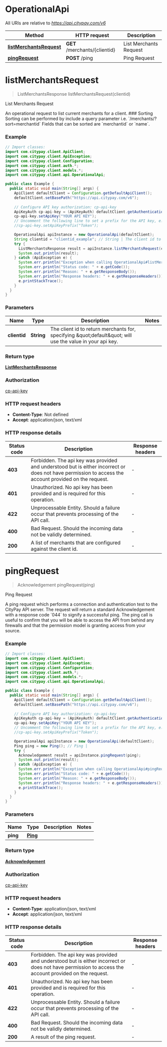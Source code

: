 # OperationalApi

All URIs are relative to *https://api.citypay.com/v6*

Method | HTTP request | Description
------------- | ------------- | -------------
[**listMerchantsRequest**](OperationalApi.md#listMerchantsRequest) | **GET** /merchants/{clientid} | List Merchants Request
[**pingRequest**](OperationalApi.md#pingRequest) | **POST** /ping | Ping Request


<a name="listMerchantsRequest"></a>
# **listMerchantsRequest**
> ListMerchantsResponse listMerchantsRequest(clientid)

List Merchants Request

An operational request to list current merchants for a client.  ### Sorting  Sorting can be performed by include a query parameter i.e. &#x60;/merchants/?sort&#x3D;merchantid&#x60;  Fields that can be sorted are &#x60;merchantid&#x60; or &#x60;name&#x60;. 

### Example
```java
// Import classes:
import com.citypay.client.ApiClient;
import com.citypay.client.ApiException;
import com.citypay.client.Configuration;
import com.citypay.client.auth.*;
import com.citypay.client.models.*;
import com.citypay.client.api.OperationalApi;

public class Example {
  public static void main(String[] args) {
    ApiClient defaultClient = Configuration.getDefaultApiClient();
    defaultClient.setBasePath("https://api.citypay.com/v6");
    
    // Configure API key authorization: cp-api-key
    ApiKeyAuth cp-api-key = (ApiKeyAuth) defaultClient.getAuthentication("cp-api-key");
    cp-api-key.setApiKey("YOUR API KEY");
    // Uncomment the following line to set a prefix for the API key, e.g. "Token" (defaults to null)
    //cp-api-key.setApiKeyPrefix("Token");

    OperationalApi apiInstance = new OperationalApi(defaultClient);
    String clientid = "clientid_example"; // String | The client id to return merchants for, specifying \"default\" will use the value in your api key.
    try {
      ListMerchantsResponse result = apiInstance.listMerchantsRequest(clientid);
      System.out.println(result);
    } catch (ApiException e) {
      System.err.println("Exception when calling OperationalApi#listMerchantsRequest");
      System.err.println("Status code: " + e.getCode());
      System.err.println("Reason: " + e.getResponseBody());
      System.err.println("Response headers: " + e.getResponseHeaders());
      e.printStackTrace();
    }
  }
}
```

### Parameters

Name | Type | Description  | Notes
------------- | ------------- | ------------- | -------------
 **clientid** | **String**| The client id to return merchants for, specifying \&quot;default\&quot; will use the value in your api key. |

### Return type

[**ListMerchantsResponse**](ListMerchantsResponse.md)

### Authorization

[cp-api-key](../README.md#cp-api-key)

### HTTP request headers

 - **Content-Type**: Not defined
 - **Accept**: application/json, text/xml

### HTTP response details
| Status code | Description | Response headers |
|-------------|-------------|------------------|
**403** | Forbidden. The api key was provided and understood but is either incorrect or does not have permission to access the account provided on the request. |  -  |
**401** | Unauthorized. No api key has been provided and is required for this operation. |  -  |
**422** | Unprocessable Entity. Should a failure occur that prevents processing of the API call. |  -  |
**400** | Bad Request. Should the incoming data not be validly determined. |  -  |
**200** | A list of merchants that are configured against the client id. |  -  |

<a name="pingRequest"></a>
# **pingRequest**
> Acknowledgement pingRequest(ping)

Ping Request

A ping request which performs a connection and authentication test to the CityPay API server. The request will return a standard Acknowledgement with a response code &#x60;044&#x60; to signify a successful ping.  The ping call is useful to confirm that you will be able to access  the API from behind any firewalls and that the permission model is granting access from your source. 

### Example
```java
// Import classes:
import com.citypay.client.ApiClient;
import com.citypay.client.ApiException;
import com.citypay.client.Configuration;
import com.citypay.client.auth.*;
import com.citypay.client.models.*;
import com.citypay.client.api.OperationalApi;

public class Example {
  public static void main(String[] args) {
    ApiClient defaultClient = Configuration.getDefaultApiClient();
    defaultClient.setBasePath("https://api.citypay.com/v6");
    
    // Configure API key authorization: cp-api-key
    ApiKeyAuth cp-api-key = (ApiKeyAuth) defaultClient.getAuthentication("cp-api-key");
    cp-api-key.setApiKey("YOUR API KEY");
    // Uncomment the following line to set a prefix for the API key, e.g. "Token" (defaults to null)
    //cp-api-key.setApiKeyPrefix("Token");

    OperationalApi apiInstance = new OperationalApi(defaultClient);
    Ping ping = new Ping(); // Ping | 
    try {
      Acknowledgement result = apiInstance.pingRequest(ping);
      System.out.println(result);
    } catch (ApiException e) {
      System.err.println("Exception when calling OperationalApi#pingRequest");
      System.err.println("Status code: " + e.getCode());
      System.err.println("Reason: " + e.getResponseBody());
      System.err.println("Response headers: " + e.getResponseHeaders());
      e.printStackTrace();
    }
  }
}
```

### Parameters

Name | Type | Description  | Notes
------------- | ------------- | ------------- | -------------
 **ping** | [**Ping**](Ping.md)|  |

### Return type

[**Acknowledgement**](Acknowledgement.md)

### Authorization

[cp-api-key](../README.md#cp-api-key)

### HTTP request headers

 - **Content-Type**: application/json, text/xml
 - **Accept**: application/json, text/xml

### HTTP response details
| Status code | Description | Response headers |
|-------------|-------------|------------------|
**403** | Forbidden. The api key was provided and understood but is either incorrect or does not have permission to access the account provided on the request. |  -  |
**401** | Unauthorized. No api key has been provided and is required for this operation. |  -  |
**422** | Unprocessable Entity. Should a failure occur that prevents processing of the API call. |  -  |
**400** | Bad Request. Should the incoming data not be validly determined. |  -  |
**200** | A result of the ping request. |  -  |

